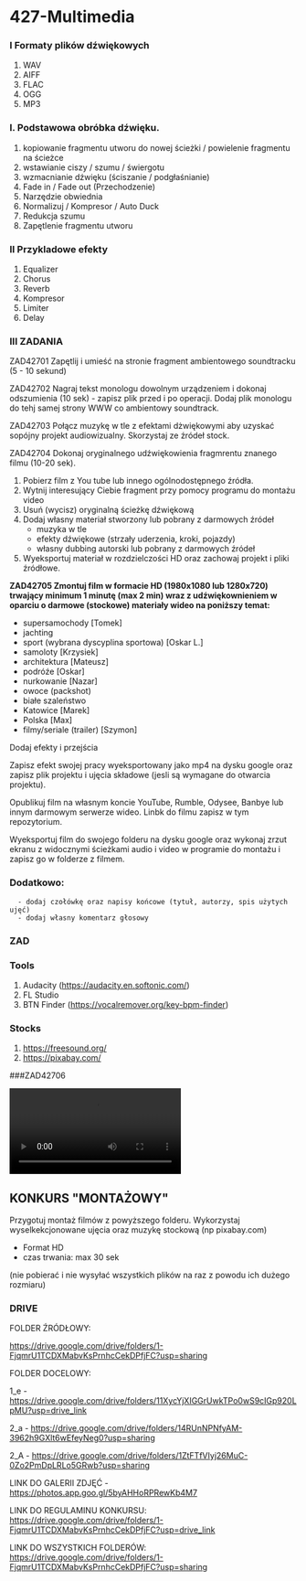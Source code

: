 # 427-Multimedia

### I Formaty plików dźwiękowych

1. WAV
2. AIFF
3. FLAC
4. OGG
5. MP3

### I. Podstawowa obróbka dźwięku.

1. kopiowanie fragmentu utworu do nowej ścieżki / powielenie fragmentu na ścieżce
2. wstawianie ciszy / szumu / świergotu
3. wzmacnianie dźwięku (ściszanie / podgłaśnianie)
4. Fade in / Fade out (Przechodzenie)
5. Narzędzie obwiednia
6. Normalizuj / Kompresor / Auto Duck
7. Redukcja szumu
8. Zapętlenie fragmentu utworu

### II Przykladowe efekty

1. Equalizer
2. Chorus
3. Reverb
4. Kompresor
5. Limiter
6. Delay


### III ZADANIA

ZAD42701
Zapętlij i umieść na stronie fragment ambientowego soundtracku (5 - 10 sekund)

ZAD42702
Nagraj tekst monologu dowolnym urządzeniem i dokonaj odszumienia (10 sek) - zapisz plik przed i po operacji. Dodaj plik monologu do tehj samej strony WWW co ambientowy soundtrack.

ZAD42703
Połącz muzykę w tle z efektami dżwiękowymi aby uzyskać sopójny projekt audiowizualny. Skorzystaj ze źródeł stock.

ZAD42704
Dokonaj oryginalnego udźwiękowienia fragmrentu znanego filmu (10-20 sek). 
1. Pobierz film z You tube lub innego ogólnodostępnego źródła.
2. Wytnij interesujący Ciebie fragment przy pomocy programu do montażu video
3. Usuń (wycisz) oryginalną ścieżkę dźwiękową
4. Dodaj własny materiał stworzony lub pobrany z darmowych źródeł
   - muzyka w tle
   - efekty dźwiękowe (strzały uderzenia, kroki, pojazdy)
   - własny dubbing autorski lub pobrany z darmowych źródeł
5. Wyeksportuj materiał w rozdzielczości HD oraz zachowaj projekt i pliki źródłowe.

<b>ZAD42705
Zmontuj film w formacie HD (1980x1080 lub 1280x720) trwający minimum 1 minutę (max 2 min) wraz z udźwiękownieniem w oparciu o darmowe (stockowe) materiały wideo na poniższy temat:</b>
   - supersamochody [Tomek]
   - jachting
   - sport (wybrana dyscyplina sportowa) [Oskar L.]
   - samoloty [Krzysiek]
   - architektura [Mateusz]
   - podróźe [Oskar]
   - nurkowanie [Nazar]
   - owoce (packshot)
   - białe szaleństwo 
   - Katowice [Marek]
   - Polska [Max]
   - filmy/seriale (trailer) [Szymon]
     
Dodaj efekty i przejścia

Zapisz efekt swojej pracy wyeksportowany jako mp4 na dysku google oraz zapisz plik projektu i ujęcia składowe (jesli są wymagane do otwarcia projektu).

Opublikuj film na własnym koncie YouTube, Rumble, Odysee, Banbye lub innym darmowym serwerze wideo. Linbk do filmu zapisz w tym repozytorium.

Wyeksportuj film do swojego folderu na dysku google oraz wykonaj zrzut ekranu z widocznymi ścieżkami audio i video w programie do montażu i zapisz go w folderze z filmem.

### Dodatkowo:
      - dodaj czołówkę oraz napisy końcowe (tytuł, autorzy, spis użytych ujęć)
      - dodaj własny komentarz głosowy

### ZAD

### Tools
1. Audacity (https://audacity.en.softonic.com/)
2. FL Studio
3. BTN Finder (https://vocalremover.org/key-bpm-finder)

### Stocks
1. https://freesound.org/
2. https://pixabay.com/


###ZAD42706

![image](https://github.com/Technikum-Lotnicze-ZDZ-Katowice/427-Multimedia/VideoPage.mp4)

## KONKURS "MONTAŻOWY"

Przygotuj montaż filmów z powyższego folderu. Wykorzystaj wyselkekcjonowane ujęcia oraz muzykę stockową (np pixabay.com)

- Format HD
- czas trwania: max 30 sek

(nie pobierać i nie wysyłać wszystkich plików na raz z powodu ich dużego rozmiaru)

### DRIVE

FOLDER ŹRÓDŁOWY:

https://drive.google.com/drive/folders/1-FjqmrU1TCDXMabvKsPrnhcCekDPfjFC?usp=sharing


FOLDER DOCELOWY:

1_e - https://drive.google.com/drive/folders/11XycYjXIGGrUwkTPo0wS9cIGp920LpMU?usp=drive_link

2_a - https://drive.google.com/drive/folders/14RUnNPNfyAM-3962h9GXlt6wEfeyNeg0?usp=sharing

2_A - https://drive.google.com/drive/folders/1ZtFTfVIyj26MuC-0Zo2PmDpLRLo5GRwb?usp=sharing


LINK DO GALERII ZDJĘĆ - https://photos.app.goo.gl/5byAHHoRPRewKb4M7

LINK DO REGULAMINU KONKURSU: https://drive.google.com/drive/folders/1-FjqmrU1TCDXMabvKsPrnhcCekDPfjFC?usp=drive_link

LINK DO WSZYSTKICH FOLDERÓW: https://drive.google.com/drive/folders/1-FjqmrU1TCDXMabvKsPrnhcCekDPfjFC?usp=sharing




